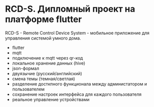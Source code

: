 # RCD-S. Дипломный проект на платформе flutter
RCD-S - Remote Control Device System - мобильное приложение для управления системой умного дома.

- flutter
- mqtt
- подключение к mqtt через qr-код
- локальное хранение данных (hive)
- json-формал
- двуязычие (русский/английский)
- смена темы (темная/светлая)
- разделение досткпного функционала между администатором и пользователем
- сохранение настроек интерфейса для каждого пользователя
- реальное управление устройствами 
